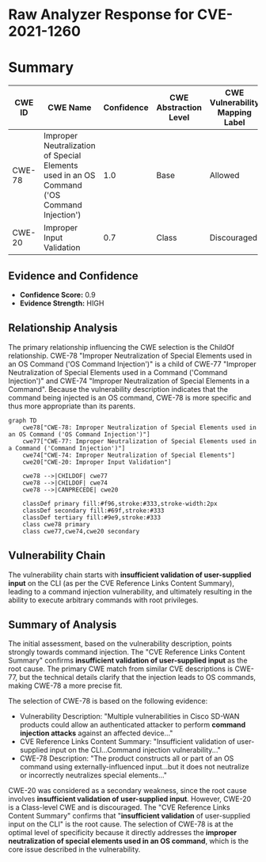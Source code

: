 # Raw Analyzer Response for CVE-2021-1260

# Summary
| CWE ID | CWE Name | Confidence | CWE Abstraction Level | CWE Vulnerability Mapping Label | CWE-Vulnerability Mapping Notes |
|---|---|---|---|---|---|
| CWE-78 | Improper Neutralization of Special Elements used in an OS Command ('OS Command Injection') | 1.0 | Base | Allowed | Primary CWE |
| CWE-20 | Improper Input Validation | 0.7 | Class | Discouraged | Secondary Candidate |

## Evidence and Confidence

*   **Confidence Score:** 0.9
*   **Evidence Strength:** HIGH

## Relationship Analysis
The primary relationship influencing the CWE selection is the ChildOf relationship. CWE-78 "Improper Neutralization of Special Elements used in an OS Command ('OS Command Injection')" is a child of CWE-77 "Improper Neutralization of Special Elements used in a Command ('Command Injection')" and CWE-74 "Improper Neutralization of Special Elements in a Command". Because the vulnerability description indicates that the command being injected is an OS command, CWE-78 is more specific and thus more appropriate than its parents.

```mermaid
graph TD
    cwe78["CWE-78: Improper Neutralization of Special Elements used in an OS Command ('OS Command Injection')"]
    cwe77["CWE-77: Improper Neutralization of Special Elements used in a Command ('Command Injection')"]
    cwe74["CWE-74: Improper Neutralization of Special Elements"]
    cwe20["CWE-20: Improper Input Validation"]

    cwe78 -->|CHILDOF| cwe77
    cwe78 -->|CHILDOF| cwe74
    cwe78 -->|CANPRECEDE| cwe20
    
    classDef primary fill:#f96,stroke:#333,stroke-width:2px
    classDef secondary fill:#69f,stroke:#333
    classDef tertiary fill:#9e9,stroke:#333
    class cwe78 primary
    class cwe77,cwe74,cwe20 secondary
```

## Vulnerability Chain
The vulnerability chain starts with **insufficient validation of user-supplied input** on the CLI (as per the CVE Reference Links Content Summary), leading to a command injection vulnerability, and ultimately resulting in the ability to execute arbitrary commands with root privileges.

## Summary of Analysis
The initial assessment, based on the vulnerability description, points strongly towards command injection. The "CVE Reference Links Content Summary" confirms **insufficient validation of user-supplied input** as the root cause. The primary CWE match from similar CVE descriptions is CWE-77, but the technical details clarify that the injection leads to OS commands, making CWE-78 a more precise fit.

The selection of CWE-78 is based on the following evidence:

*   Vulnerability Description: "Multiple vulnerabilities in Cisco SD-WAN products could allow an authenticated attacker to perform **command injection attacks** against an affected device..."
*   CVE Reference Links Content Summary: "Insufficient validation of user-supplied input on the CLI...Command injection vulnerability..."
*   CWE-78 Description: "The product constructs all or part of an OS command using externally-influenced input...but it does not neutralize or incorrectly neutralizes special elements..."

CWE-20 was considered as a secondary weakness, since the root cause involves **insufficient validation of user-supplied input**. However, CWE-20 is a Class-level CWE and is discouraged. The "CVE Reference Links Content Summary" confirms that "**insufficient validation** of user-supplied input on the CLI" is the root cause.
The selection of CWE-78 is at the optimal level of specificity because it directly addresses the **improper neutralization of special elements used in an OS command**, which is the core issue described in the vulnerability.